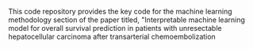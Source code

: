 This code repository provides the key code for the machine learning methodology section of the paper titled, "Interpretable machine learning model for overall survival prediction in patients with unresectable hepatocellular carcinoma after transarterial chemoembolization
